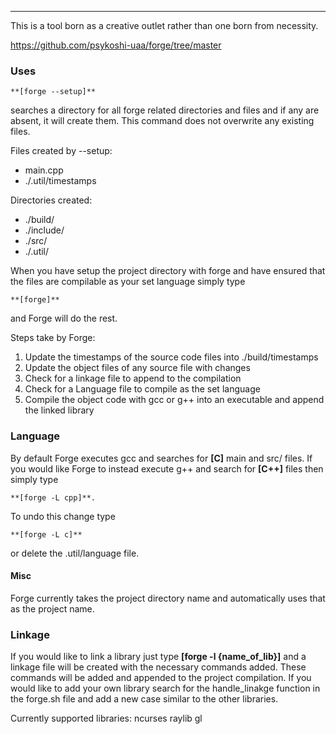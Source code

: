 ---
This is a tool born as a creative outlet rather than one born from necessity.

https://github.com/psykoshi-uaa/forge/tree/master

### Uses
	**[forge --setup]**

searches a directory for all forge related directories and files
and if any are absent, it will create them. This command does not overwrite any existing files.

Files created by --setup:
- main.cpp
- ./.util/timestamps

Directories created:
- ./build/
- ./include/
- ./src/
- ./.util/

When you have setup the project directory with forge and have ensured that the files
are compilable as your set language simply type

	**[forge]**

and Forge will do the rest.

Steps take by Forge:
1. Update the timestamps of the source code files into ./build/timestamps
2. Update the object files of any source file with changes
3. Check for a linkage file to append to the compilation
4. Check for a Language file to compile as the set language
5. Compile the object code with gcc or g++ into an executable and append the linked library

### Language
By default Forge executes gcc and searches for **[C]** main and src/ files.
If you would like Forge to instead execute g++ and search for **[C++]** files then simply type

	**[forge -L cpp]**.

To undo this change type

	**[forge -L c]**

or delete the .util/language file.

#### Misc
Forge currently takes the project directory name and automatically uses that as the project name.

### Linkage
If you would like to link a library just type **[forge -l {name_of_lib}]** and a linkage
file will be created with the necessary commands added. These commands will be added
and appended to the project compilation. If you would like to add your own library
search for the handle_linakge function in the forge.sh file and add a new case similar
to the other libraries.

Currently supported libraries:
	ncurses
	raylib
	gl

